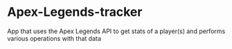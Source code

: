 # Apex-Legends-tracker
App that uses the Apex Legends API to get stats of a player(s) and performs various operations with that data
